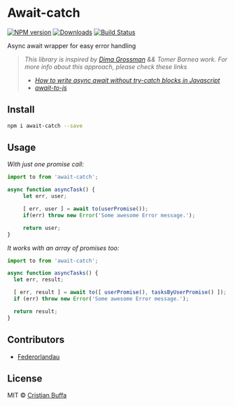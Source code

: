 # Await-catch

[![NPM version][npm-image]][npm-url] [![Downloads][downloads-image]][npm-url] [![Build Status][travis-image]][travis-url]

Async await wrapper for easy error handling
> _This library is inspired by [Dima Grossman](http://blog.grossman.io) && Tomer Barnea work. For more info about this approach, please check these links_
> * [_How to write async await without try-catch blocks in Javascript_](https://blog.grossman.io/how-to-write-async-await-without-try-catch-blocks-in-javascript/)
> * [_await-to-js_](https://github.com/scopsy/await-to-js)

## Install

```sh
npm i await-catch --save
```

## Usage

*With just one promise call:*
```javascript
import to from 'await-catch';

async function asyncTask() {
     let err, user;

     [ err, user ] = await to(userPromise());
     if(err) throw new Error('Some awesome Error message.');

     return user;
}
```

*It works with an array of promises too:*

```javascript
import to from 'await-catch';

async function asyncTasks() {
  let err, result;

  [ err, result ] = await to([ userPromise(), tasksByUserPromise() ]);
  if (err) throw new Error('Some awesome Error message.');

  return result;
}
```

## Contributors

* [Federorlandau](https://https://github.com/Fedeorlandau)


## License

MIT © [Cristian Buffa](https://github.com/bufface)

[downloads-image]: https://img.shields.io/npm/dt/await-catch.svg

[npm-url]: https://www.npmjs.com/package/await-catch
[npm-image]: http://img.shields.io/npm/v/await-catch.svg

[travis-url]: https://travis-ci.org/bufface/await-catch
[travis-image]: https://api.travis-ci.org/bufface/await-catch.svg?branch=master
